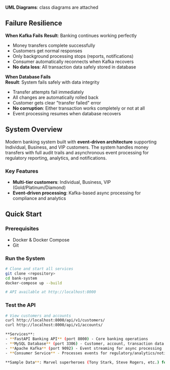 **UML Diagrams**: class diagrams are attached

## Failure Resilience

**When Kafka Fails**
**Result**: Banking continues working perfectly
- Money transfers complete successfully
- Customers get normal responses
- Only background processing stops (reports, notifications)
- Consumer automatically reconnects when Kafka recovers
- **No data loss**: All transaction data safely stored in database

**When Database Fails**  
**Result**: System fails safely with data integrity
- Transfer attempts fail immediately
- All changes are automatically rolled back
- Customer gets clear "transfer failed" error
- **No corruption**: Either transaction works completely or not at all
- Event processing resumes when database recovers

## System Overview

Modern banking system built with **event-driven architecture** supporting Individual, Business, and VIP customers. The system handles money transfers with full audit trails and asynchronous event processing for regulatory reporting, analytics, and notifications.

### Key Features
- **Multi-tier customers**: Individual, Business, VIP (Gold/Platinum/Diamond)
- **Event-driven processing**: Kafka-based async processing for compliance and analytics

## Quick Start

### Prerequisites
- Docker & Docker Compose
- Git

### Run the System
```bash
# Clone and start all services
git clone <repository>
cd bank-system
docker-compose up --build

# API available at http://localhost:8000
```

### Test the API
```bash
# View customers and accounts
curl http://localhost:8000/api/v1/customers/
curl http://localhost:8000/api/v1/accounts/

**Services**:
- **FastAPI Banking API** (port 8000) - Core banking operations
- **MySQL Database** (port 3306) - Customer, account, transaction data
- **Apache Kafka** (port 9092) - Event streaming for async processing
- **Consumer Service** - Processes events for regulatory/analytics/notifications

**Sample Data**: Marvel superheroes (Tony Stark, Steve Rogers, etc.) for easy testing
